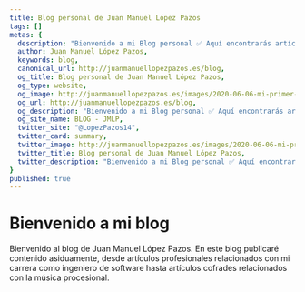 ```yaml
---
title: Blog personal de Juan Manuel López Pazos
tags: []
metas: {
  description: "Bienvenido a mi Blog personal ✅ Aquí encontrarás artículos interesantes relacionados con tecnologías y frameworks, así como vídeos de música procesional.",
  author: Juan Manuel López Pazos,
  keywords: blog,
  canonical_url: http://juanmanuellopezpazos.es/blog,
  og_title: Blog personal de Juan Manuel López Pazos,
  og_type: website,
  og_image: http://juanmanuellopezpazos.es/images/2020-06-06-mi-primer-post-blog-con-nuxt-content.jpg,
  og_url: http://juanmanuellopezpazos.es/blog,
  og_description: "Bienvenido a mi Blog personal ✅ Aquí encontrarás artículos interesantes relacionados con tecnologías y frameworks, así como vídeos de música procesional.",
  og_site_name: BLOG - JMLP,
  twitter_site: "@LopezPazos14",
  twitter_card: summary,
  twitter_image: http://juanmanuellopezpazos.es/images/2020-06-06-mi-primer-post-blog-con-nuxt-content.jpg,
  twitter_title: Blog personal de Juan Manuel López Pazos,
  twitter_description: "Bienvenido a mi Blog personal ✅ Aquí encontrarás artículos interesantes relacionados con tecnologías y frameworks, así como vídeos de música procesional.",
}
published: true
---
```


# Bienvenido a mi blog

Bienvenido al blog de Juan Manuel López Pazos. En este blog publicaré contenido asiduamente, desde artículos profesionales relacionados con mi carrera como ingeniero de software hasta artículos cofrades relacionados con la música procesional.
